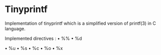 # Tinyprintf

Implementation of tinyprintf which is a simplified version of printf(3) in C language.

Implemented directives :
• %%
• %d

• %u
• %s
• %c
• %o
• %x
